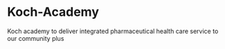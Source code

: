 # Koch-Academy
Koch academy to deliver integrated pharmaceutical health care service to our community plus
